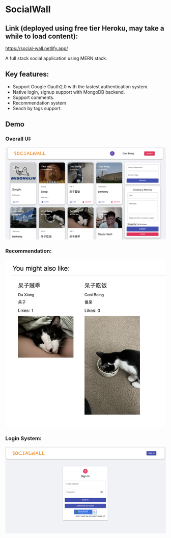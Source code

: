 # SocialWall

## Link (deployed using free tier Heroku, may take a while to load content): 

https://social-wall.netlify.app/

A full stack social application using MERN stack.


## Key features:
- Support Google Oauth2.0 with the lastest authentication system.
- Native login, signup support with MongoDB backend.
- Support comments.
- Recommendation system
- Seach by tags support.

## Demo

### Overall UI:
![demo](./images/demo_ui.png)

### Recommendation:
![demo](./images/recom.png)

### Login System:
![login](./images/login.png)
